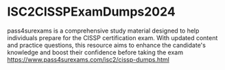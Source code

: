 # ISC2CISSPExamDumps2024
pass4surexams is a comprehensive study material designed to help individuals prepare for the CISSP certification exam. With updated content and practice questions, this resource aims to enhance the candidate's knowledge and boost their confidence before taking the exam https://www.pass4surexams.com/isc2/cissp-dumps.html
